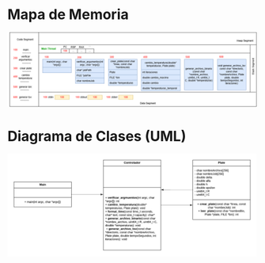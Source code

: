  # Mapa de Memoria
 ![alt text](tarea1_memoria.drawio.png)

 # Diagrama de Clases (UML)
 ![alt text](<Tarea 1 Clases UML.png>)